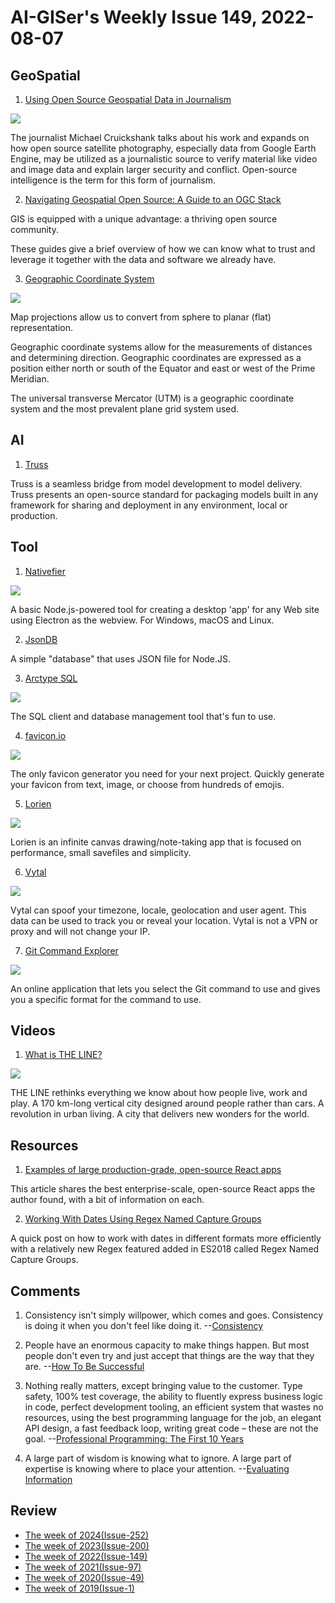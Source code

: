 # AI-GISer's Weekly Issue 149, 2022-08-07

## GeoSpatial

1. [Using Open Source Geospatial Data in Journalism](https://www.gislounge.com/using-open-source-geospatial-data-in-journalism/)

![](https://cdn.shortpixel.ai/spai/w_768+q_glossy+ret_img+to_webp/https://www.gislounge.com/wp-content/uploads/2022/07/suncalc-chronolocation-screenshot.jpg)

The journalist Michael Cruickshank talks about his work and expands on how open source satellite photography, especially data from Google Earth Engine, may be utilized as a journalistic source to verify material like video and image data and explain larger security and conflict. Open-source intelligence is the term for this form of journalism.

2. [Navigating Geospatial Open Source: A Guide to an OGC Stack](https://mapscaping.com/navigating-geospatial-open-source-a-guide-to-an-ogc-stack/)

GIS is equipped with a unique advantage: a thriving open source community.

These guides give a brief overview of how we can know what to trust and leverage it together with the data and software we already have.

3. [Geographic Coordinate System](https://www.gislounge.com/geographic-coordinate-system/)

![](https://cdn.shortpixel.ai/spai/w_805+q_glossy+ret_img+to_webp/https://www.gislounge.com/wp-content/uploads/2022/07/geographic-coordinates-positive-or-negative-map.png)

Map projections allow us to convert from sphere to planar (flat) representation.

Geographic coordinate systems allow for the measurements of distances and determining direction. Geographic coordinates are expressed as a position either north or south of the Equator and east or west of the Prime Meridian.

The universal transverse Mercator (UTM) is a geographic coordinate system and the most prevalent plane grid system used.

## AI

1. [Truss](https://github.com/basetenlabs/truss)

Truss is a seamless bridge from model development to model delivery. Truss presents an open-source standard for packaging models built in any framework for sharing and deployment in any environment, local or production.

## Tool

1. [Nativefier](https://github.com/nativefier/nativefier)

![](https://github.com/nativefier/nativefier/raw/master/.github/nativefier-walkthrough.gif)

A basic Node.js-powered tool for creating a desktop 'app' for any Web site using Electron as the webview. For Windows, macOS and Linux.

2. [JsonDB](https://github.com/Belphemur/node-json-db)

A simple "database" that uses JSON file for Node.JS.

3. [Arctype SQL](https://arctype.com/)

![](https://cdn.beekka.com/blogimg/asset/202206/bg2022060905.webp)

The SQL client and database management tool that's fun to use.

4. [favicon.io](https://favicon.io/)

![](https://cdn.beekka.com/blogimg/asset/202208/bg2022080403.webp)

The only favicon generator you need for your next project. Quickly generate your favicon from text, image, or choose from hundreds of emojis.

5. [Lorien](https://github.com/mbrlabs/Lorien)

![](https://raw.githubusercontent.com/mbrlabs/Lorien/main/images/lorien_demo.png)

Lorien is an infinite canvas drawing/note-taking app that is focused on performance, small savefiles and simplicity.

6. [Vytal](https://github.com/z0ccc/Vytal)

![](https://lh3.googleusercontent.com/oqKZnc_XlQYuB_Yz5wm3GgmU4G8S3Mo_Fe3mo7yuq0JnS9tDTYgMWxCuPJGU3SG9XWwDj-Vhk102t0C1y7UoPrEIWhY=w640-h400-e365-rj-sc0x00ffffff)

Vytal can spoof your timezone, locale, geolocation and user agent. This data can be used to track you or reveal your location. Vytal is not a VPN or proxy and will not change your IP.

7. [Git Command Explorer](https://gitexplorer.com/)

![](https://cdn.beekka.com/blogimg/asset/202206/bg2022061613.webp)

An online application that lets you select the Git command to use and gives you a specific format for the command to use.

## Videos

1. [What is THE LINE?](https://www.youtube.com/watch?v=0kz5vEqdaSc)

![](https://cdn.beekka.com/blogimg/asset/202207/bg2022072708.webp)

THE LINE rethinks everything we know about how people live, work and play. A 170 km-long vertical city designed around people rather than cars. A revolution in urban living. A city that delivers new wonders for the world.

## Resources

1. [Examples of large production-grade, open-source React apps](https://maxrozen.com/examples-of-large-production-grade-open-source-react-apps?ck_subscriber_id=1664454795)

This article shares the best enterprise-scale, open-source React apps the author found, with a bit of information on each.

2. [Working With Dates Using Regex Named Capture Groups](https://www.zhenghao.io/posts/dates-regex)

A quick post on how to work with dates in different formats more efficiently with a relatively new Regex featured added in ES2018 called Regex Named Capture Groups.

## Comments

1. Consistency isn't simply willpower, which comes and goes. Consistency is doing it when you don't feel like doing it.
   --[Consistency](https://fs.blog/brain-food/july-31-2022/)

2. People have an enormous capacity to make things happen. But most people don't even try and just accept that things are the way that they are.
   --[How To Be Successful](https://blog.samaltman.com/how-to-be-successful)

3. Nothing really matters, except bringing value to the customer. Type safety, 100% test coverage, the ability to fluently express business logic in code, perfect development tooling, an efficient system that wastes no resources, using the best programming language for the job, an elegant API design, a fast feedback loop, writing great code – these are not the goal.
   --[Professional Programming: The First 10 Years](https://thorstenball.com/blog/2022/05/17/professional-programming-the-first-10-years/)

4. A large part of wisdom is knowing what to ignore. A large part of expertise is knowing where to place your attention.
   --[Evaluating Information](https://fs.blog/evaluating-information/)

## Review

- [The week of 2024(Issue-252)](../2024/issue-252.md)
- [The week of 2023(Issue-200)](../2023/issue-200.md)
- [The week of 2022(Issue-149)](../2022/issue-149.md)
- [The week of 2021(Issue-97)](../2021/issue-97.md)
- [The week of 2020(Issue-49)](../2020/issue-49.md)
- [The week of 2019(Issue-1)](../2019/issue-1.md)
